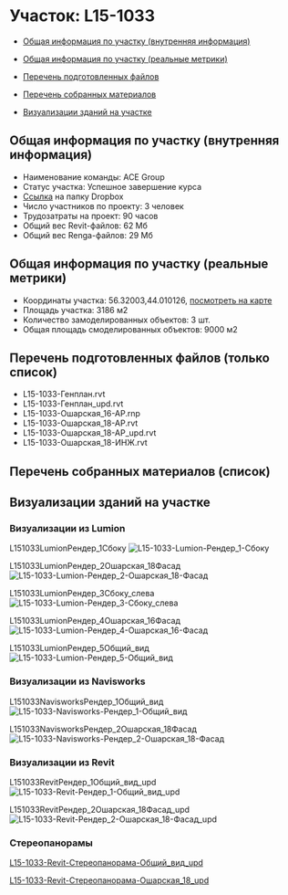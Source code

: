 # Участок: L15-1033

* [Общая информация по участку (внутренняя информация)](#Chapter1)

* [Общая информация по участку (реальные метрики)](#Chapter2)

* [Перечень подготовленных файлов](#Chapter3)

* [Перечень собранных материалов](#Chapter4)

* [Визуализации зданий на участке](#Chapter6)

## <a id="Chapter1"></a> Общая информация по участку (внутренняя информация)
+ Наименование команды: ACE Group
+ Статус участка: Успешное завершение курса
+ [Ссылка](https://www.dropbox.com/sh/wvvgv1nw1iqred9/AABbLGhPBEMd67sg_PICqd1ta/L15_1033?dl=0) на папку Dropbox
+ Число участников по проекту: 3 человек
+ Трудозатраты на проект: 90 часов
+ Общий вес Revit-файлов: 62 Мб
+ Общий вес Renga-файлов: 29 Мб
## <a id="Chapter2"></a> Общая информация по участку (реальные метрики)
+ Координаты участка: 56.32003,44.010126, [посмотреть на карте](https://yandex.ru/maps/47/nizhny-novgorod/?ll=44.010126%2C56.32003&z=19)
+ Площадь участка: 3186 м2
+ Количество замоделированных объектов: 3 шт.
+ Общая площадь смоделированных объектов: 9000 м2
## <a id="Chapter3"></a> Перечень подготовленных файлов (только список)
+ L15-1033-Генплан.rvt
+ L15-1033-Генплан_upd.rvt
+ L15-1033-Ошарская_16-АР.rnp
+ L15-1033-Ошарская_18-АР.rvt
+ L15-1033-Ошарская_18-АР_upd.rvt
+ L15-1033-Ошарская_18-ИНЖ.rvt
## <a id="Chapter4"></a> Перечень собранных материалов (список)
## <a id="Chapter6"></a> Визуализации зданий на участке
### Визуализации из Lumion
L151033LumionРендер_1Сбоку
![L15-1033-Lumion-Рендер_1-Сбоку](/Images/L15_1033/L15-1033-Lumion-Рендер_1-Сбоку_Compressed.jpg)

L151033LumionРендер_2Ошарская_18Фасад
![L15-1033-Lumion-Рендер_2-Ошарская_18-Фасад](/Images/L15_1033/L15-1033-Lumion-Рендер_2-Ошарская_18-Фасад_Compressed.jpg)

L151033LumionРендер_3Сбоку_слева
![L15-1033-Lumion-Рендер_3-Сбоку_слева](/Images/L15_1033/L15-1033-Lumion-Рендер_3-Сбоку_слева_Compressed.jpg)

L151033LumionРендер_4Ошарская_16Фасад
![L15-1033-Lumion-Рендер_4-Ошарская_16-Фасад](/Images/L15_1033/L15-1033-Lumion-Рендер_4-Ошарская_16-Фасад_Compressed.jpg)

L151033LumionРендер_5Общий_вид
![L15-1033-Lumion-Рендер_5-Общий_вид](/Images/L15_1033/L15-1033-Lumion-Рендер_5-Общий_вид_Compressed.jpg)

### Визуализации из Navisworks
L151033NavisworksРендер_1Общий_вид
![L15-1033-Navisworks-Рендер_1-Общий_вид](/Images/L15_1033/L15-1033-Navisworks-Рендер_1-Общий_вид_Compressed.jpg)

L151033NavisworksРендер_2Ошарская_18Фасад
![L15-1033-Navisworks-Рендер_2-Ошарская_18-Фасад](/Images/L15_1033/L15-1033-Navisworks-Рендер_2-Ошарская_18-Фасад_Compressed.jpg)

### Визуализации из Revit
L151033RevitРендер_1Общий_вид_upd
![L15-1033-Revit-Рендер_1-Общий_вид_upd](/Images/L15_1033/L15-1033-Revit-Рендер_1-Общий_вид_upd_Compressed.jpg)

L151033RevitРендер_2Ошарская_18Фасад_upd
![L15-1033-Revit-Рендер_2-Ошарская_18-Фасад_upd](/Images/L15_1033/L15-1033-Revit-Рендер_2-Ошарская_18-Фасад_upd_Compressed.jpg)

### Стереопанорамы
[L15-1033-Revit-Стереопанорама-Общий_вид_upd](https://pano.autodesk.com/pano.html?url=jpgs/33b87de6-064a-4583-a0fd-f6d67c8e4943&version=2)

[L15-1033-Revit-Стереопанорама-Ошарская_18_upd](https://pano.autodesk.com/pano.html?url=jpgs/d5822d7f-5e8f-49a5-8625-d1ebe6e1dbc5&version=2)

